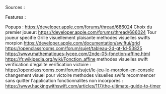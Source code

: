Sources :

Features :
    
Popups : 
https://developer.apple.com/forums/thread/686024
Choix du premier joueur: https://developer.apple.com/forums/thread/686024
Tour joueur specifie
Grille visuellement plaisante
methodes visuelles swifts
morpion
https://developer.apple.com/documentation/swiftui/grid
https://openclassrooms.com/forum/sujet/tableau-2d-gt-1d-53825
https://www.mathematiques-lycee.com/2nde-05-fonction-affine.html
https://fr.wikipedia.org/wiki/Fonction_affine
methodes visuelles swift
verification d'egalite
verification victoire :
https://openclassrooms.com/forum/sujet/le-jeu-le-morpion-en-console
changement visuel pour victoire
methodes visuelles swifs
recommencer sans quitter l'application
fonctionnalites non incorpores :
https://www.hackingwithswift.com/articles/117/the-ultimate-guide-to-timer
